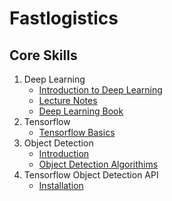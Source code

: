 # Fastlogistics

## Core Skills

1. Deep Learning
	- [Introduction to Deep Learning](https://docs.google.com/presentation/d/12raBE8-ZFjHn8MJUeWAJVpp_I7UqZpuAo8rlEpVo8-M/edit#slide=id.p)
	- [Lecture Notes](https://github.com/roatienza/Deep-Learning-Experiments)
	- [Deep Learning Book](https://deeplearningbook.org)
2. Tensorflow
	- [Tensorflow Basics](https://docs.google.com/presentation/d/12raBE8-ZFjHn8MJUeWAJVpp_I7UqZpuAo8rlEpVo8-M/edit#slide=id.p)
3. Object Detection
	- [Introduction](https://www.youtube.com/watch?v=UqYde-LULfs)
	- [Object Detection Algorithims](https://www.youtube.com/watch?v=1i0zu9jHN6U)
4. Tensorflow Object Detection API
	- [Installation](https://github.com/tensorflow/models/tree/master/research/object_detection)
  

